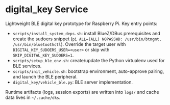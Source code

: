 # digital_key Service

Lightweight BLE digital key prototype for Raspberry Pi. Key entry points:

- `scripts/install_system_deps.sh`: install BlueZ/DBus prerequisites and create the sudoers snippet (`pi ALL=(ALL) NOPASSWD: /usr/bin/btmgmt, /usr/bin/bluetoothctl`). Override the target user with `DIGITAL_KEY_SUDOERS_USER=<user>` or skip with `SKIP_DIGITAL_KEY_SUDOERS=1`.
- `scripts/setup_ble_env.sh`: create/update the Python virtualenv used for BLE services.
- `scripts/init_vehicle.sh`: bootstrap environment, auto-approve pairing, and launch the BLE peripheral.
- `digital_key/vehicle_ble.py`: BLE server implementation.

Runtime artifacts (logs, session exports) are written into `logs/` and cache data lives in `~/.cache/dks`.
